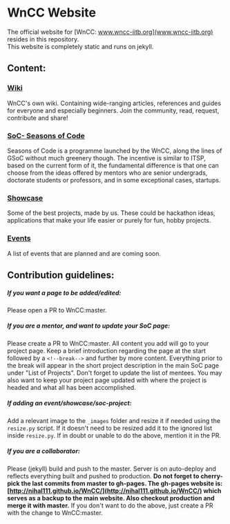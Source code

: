 # WnCC Website

The official website for [WnCC: www.wncc-iitb.org](www.wncc-iitb.org) resides in this repository.  
This website is completely static and runs on jekyll.

## Content: 

### [Wiki](http://wncc-iitb.org/wiki/)  
WnCC's own wiki. Containing wide-ranging articles, references and guides for everyone and especially beginners. Join the community, read, request, contribute and share!

### [SoC- Seasons of Code](http://wncc-iitb.org/soc/)  
Seasons of Code is a programme launched by the WnCC, along the lines of GSoC without much greenery though. The incentive is similar to ITSP, based on the current form of it, the fundamental difference is that one can choose from the ideas offered by mentors who are senior undergrads, doctorate students or professors, and in some exceptional cases, startups.

### [Showcase](http://wncc-iitb.org/showcase/)  
Some of the best projects, made by us. These could be hackathon ideas, applications that make your life easier or purely for fun, hobby projects.

### [Events](http://wncc-iitb.org/events/)  
A list of events that are planned and are coming soon.

## Contribution guidelines:

##### If you want a page to be added/edited: 
Please open a PR to WnCC:master.

##### If you are a mentor, and want to update your SoC page:
Please create a PR to WnCC:master. All content you add will go to your project page. Keep a brief introduction regarding the page at the start followed by a `<!--break-->` and further by more content. Everything prior to the break will appear in the short project description in the main SoC page under "List of Projects". Don't forget to update the list of mentees. You may also want to keep your project page updated with where the project is headed and what all has been accomplished.

##### If adding an event/showcase/soc-project:
Add a relevant image to the `_images` folder and resize it if needed using the `resize.py` script. If it doesn't need to be resized add it to the ignored list inside `resize.py`. If in doubt or unable to do the above, mention it in the PR.

##### If you are a collaborator:
Please (jekyll) build and push to the master. Server is on auto-deploy and reflects everything built and pushed to production. **Do not forget to cherry-pick the last commits from master to gh-pages. The gh-pages website is: [http://nihal111.github.io/WnCC/](http://nihal111.github.io/WnCC/) which serves as a backup to the main website. Also checkout production and merge it with master.** If you don't want to do the above, just create a PR with the change to WnCC:master.
